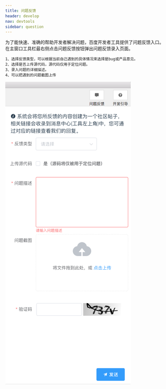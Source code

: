 ```yaml
---
title: 问题反馈
header: develop
nav: devtools
sidebar: question 
---
```




为了能快速、准确的帮助开发者解决问题，百度开发者工具提供了问题反馈入口。在主窗口工具栏最右侧点击问题反馈按钮弹出问题反馈录入页面。

    1、选择反馈类型，可以根据当前自己遇到的具体情况来选择是bug或产品意见。
    2、选择是否上传源代码，源代码仅用于定位问题。
    3、录入问题的详细描述。
    4、可以把遇到的问题截图上传
![图片](../../../img/tool/question.png)